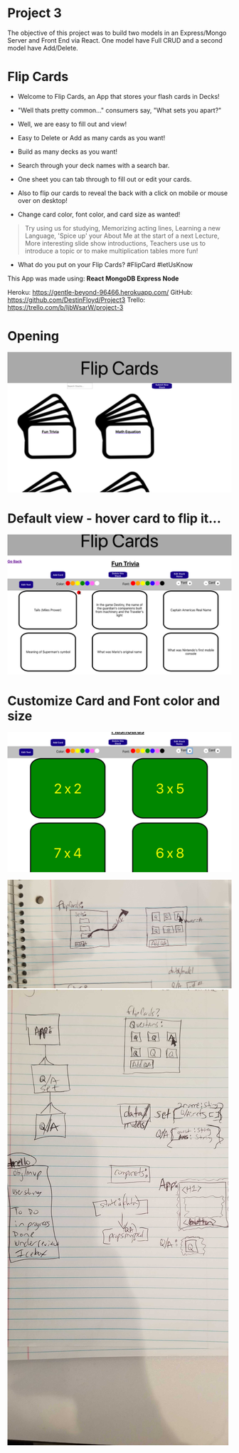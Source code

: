 # Project 3 

The objective of this project was to build two models in an Express/Mongo Server and Front End via React. One model have Full CRUD and a second model have Add/Delete.

# Flip Cards


* Welcome to Flip Cards, an App that stores your flash cards in Decks! 

* "Well thats pretty common..." consumers say, "What sets you apart?"

* Well, we are easy to fill out and view! 

* Easy to Delete or Add as many cards as you want!

* Build as many decks as you want!

* Search through your deck names with a search bar.

* One sheet you can tab through to fill out or edit your cards. 

* Also to flip our cards to reveal the back with a click on mobile or 
 mouse over on desktop! 

* Change card color, font color, and card size as wanted!


>Try using us for studying,
>Memorizing acting lines, 
>Learning a new Language,
>'Spice up' your About Me at the start of a next Lecture, 
>More interesting slide show introductions,
>Teachers use us to introduce a topic or to make multiplication tables more fun! 


* What do you put on your Flip Cards? 
#FlipCard #letUsKnow 

This App was made using: **React MongoDB Express Node**


Heroku: https://gentle-beyond-96466.herokuapp.com/
GitHub: https://github.com/DestinFloyd/Project3
Trello: https://trello.com/b/IjbWsarW/project-3


# Opening 

![open](wireFrames/opening.png)

# Default view - hover card to flip it... 

![default cards view](wireFrames/default.png)

# Customize Card and Font color and size 

![customize](wireFrames/changeFontorCardColors.png)




![wireframe](wireFrames/WireFrameofPro3.jpg)
![erd](wireFrames/ERD:DataPlanning.jpg)

